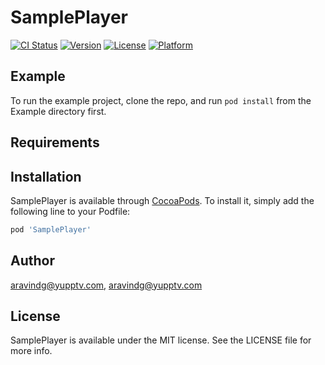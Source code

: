# SamplePlayer

[![CI Status](https://img.shields.io/travis/aravindg@yupptv.com/SamplePlayer.svg?style=flat)](https://travis-ci.org/aravindg@yupptv.com/SamplePlayer)
[![Version](https://img.shields.io/cocoapods/v/SamplePlayer.svg?style=flat)](https://cocoapods.org/pods/SamplePlayer)
[![License](https://img.shields.io/cocoapods/l/SamplePlayer.svg?style=flat)](https://cocoapods.org/pods/SamplePlayer)
[![Platform](https://img.shields.io/cocoapods/p/SamplePlayer.svg?style=flat)](https://cocoapods.org/pods/SamplePlayer)

## Example

To run the example project, clone the repo, and run `pod install` from the Example directory first.

## Requirements

## Installation

SamplePlayer is available through [CocoaPods](https://cocoapods.org). To install
it, simply add the following line to your Podfile:

```ruby
pod 'SamplePlayer'
```

## Author

aravindg@yupptv.com, aravindg@yupptv.com

## License

SamplePlayer is available under the MIT license. See the LICENSE file for more info.
